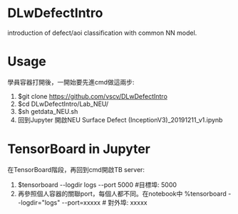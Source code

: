 # DLwDefectIntro
introduction of defect/aoi classification with common NN model.

# Usage
學員容器打開後，一開始要先進cmd做這兩步:
1. $git clone https://github.com/vscv/DLwDefectIntro
2. $cd DLwDefectIntro/Lab_NEU/
3. $sh getdata_NEU.sh
4. 回到Jupyter 開啟NEU Surface Defect (InceptionV3)_20191211_v1.ipynb

# TensorBoard in Jupyter
在TensorBoard階段，再回到cmd開啟TB server:
1. $tensorboard --logdir logs --port 5000 #目標埠: 5000
2. 再參照個人容器的關聯port，每個人都不同。在notebook中 %tensorboard --logdir="logs" --port=xxxxx # 對外埠: xxxxx  
